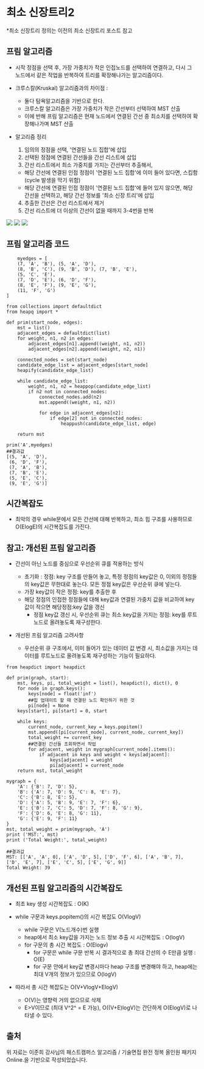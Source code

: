 ﻿최소 신장트리2
=
*최소 신장트리 정의는 이전의 최소 신장트리 포스트 참고

프림 알고리즘
-
- 시작 정점을 선택 후, 가장 가중치가 작은 인접노드를 선택하여 연결하고, 다시 그 노드에서 같은 작업을 반복하여 트리를 확장해나가는 알고리즘이다.

- 크루스칼(Kruskal) 알고리즘과의 차이점 :
	- 둘다 탐욕알고리즘을 기반으로 한다.
	- 크루스칼 알고리즘은 가장 가중치가 작은 간선부터 선택하여 MST 산출
	-  이에 반해 프림 알고리즘은 현재 노드에서 연결된 간선 중 최소치를 선택하여 확장해나가며 MST 산출

- 알고리즘 정리
    1. 임의의 정점을 선택, '연결된 노드 집합'에 삽입
    2. 선택된 정점에 연결된 간선들을 간선 리스트에 삽입
    3.  간선 리스트에서 최소 가중치를 가지는 간선부터 추출해서,
     -   해당 간선에 연결된 인접 정점이 '연결된 노드 집합'에 이미 들어 있다면, 스킵함(cycle 발생을 막기 위함)
     -   해당 간선에 연결된 인접 정점이 '연결된 노드 집합'에 들어 있지 않으면, 해당 간선을 선택하고, 해당 간선 정보를 '최소 신장 트리'에 삽입
    4. 추출한 간선은 간선 리스트에서 제거
    5. 간선 리스트에 더 이상의 간선이 없을 때까지 3-4번을 반복
    
    
<img src ="https://user-images.githubusercontent.com/62128211/128802785-edc3e4b2-17e4-4f65-96b2-34a09e4d5a71.png">
<img src ="https://user-images.githubusercontent.com/62128211/128802817-e7e39832-1dff-4afa-b592-9b80f07706d5.png">
<img src ="https://user-images.githubusercontent.com/62128211/128802835-5d499fa6-0e0d-4ca5-97c0-e4515f367068.png">

프림 알고리즘 코드
-
```{.python}
	myedges = [
    (7, 'A', 'B'), (5, 'A', 'D'),
    (8, 'B', 'C'), (9, 'B', 'D'), (7, 'B', 'E'),
    (5, 'C', 'E'),
    (7, 'D', 'E'), (6, 'D', 'F'),
    (8, 'E', 'F'), (9, 'E', 'G'),
    (11, 'F', 'G')
]
```
```{.python}
from collections import defaultdict
from heapq import *

def prim(start_node, edges):
    mst = list()
    adjacent_edges = defaultdict(list)
    for weight, n1, n2 in edges:
        adjacent_edges[n1].append((weight, n1, n2))
        adjacent_edges[n2].append((weight, n2, n1))

    connected_nodes = set(start_node)
    candidate_edge_list = adjacent_edges[start_node]
    heapify(candidate_edge_list)
    
    while candidate_edge_list:
        weight, n1, n2 = heappop(candidate_edge_list)
        if n2 not in connected_nodes:
            connected_nodes.add(n2)
            mst.append((weight, n1, n2))
            
            for edge in adjacent_edges[n2]:
                if edge[2] not in connected_nodes:
                    heappush(candidate_edge_list, edge)

    return mst
```
```{.python}
prim('A',myedges)
##결과값
[(5, 'A', 'D'),
 (6, 'D', 'F'),
 (7, 'A', 'B'),
 (7, 'B', 'E'),
 (5, 'E', 'C'),
 (9, 'E', 'G')]
```
시간복잡도
-
- 최악의 경우 while문에서 모든 간선에 대해 반복하고, 최소 힙 구조를 사용하므로 O(ElogE)의 시간복잡도를 가진다.

참고: 개선된 프림 알고리즘
-
- 간선이 아닌 노드를 중심으로 우선순위 큐를 적용하는 방식
	- 초기화 : 정점: key 구조를 만들어 놓고, 특정 정점의 key값은 0, 이외의 정점들의 key값은 무한대로 놓는다. 모든 정점 key값은 우선순위 큐에 넣는다.
	- 가장 key값이 작은 정점: key를 추출한 후
	- 해당 정점의 인접한 정점들에 대해 key값과 연결된 가중치 값을 비교하여 key값이 작으면 해당정점:key 값을 갱신
		- 정점 key값 갱신 시, 우선순위 큐는 최소 key값을 가지는 정점: key를 루트노드로 올려놓도록 재구성한다.

- 개선된 프림 알고리즘 고려사항
	- 우선순위 큐 구조에서, 이미 들어가 있는 데이터 값 변경 시, 최소값을 가지는 데이터를 루트노드로 올려놓도록 재구성하는 기능이 필요하다.



```{.python}
from heapdict import heapdict

def prim(graph, start):
    mst, keys, pi, total_weight = list(), heapdict(), dict(), 0
    for node in graph.keys():
        keys[node] = float('inf')
        ##힙 업데이트 할 때 연결된 노드 확인하기 위한 것
        pi[node] = None
    keys[start], pi[start] = 0, start

    while keys:
        current_node, current_key = keys.popitem()
        mst.append([pi[current_node], current_node, current_key])
        total_weight += current_key
        ##연결된 간선들 조회하면서 작업
        for adjacent, weight in mygraph[current_node].items():
            if adjacent in keys and weight < keys[adjacent]:
                keys[adjacent] = weight
                pi[adjacent] = current_node
    return mst, total_weight
```

```{.python}
mygraph = {
    'A': {'B': 7, 'D': 5},
    'B': {'A': 7, 'D': 9, 'C': 8, 'E': 7},
    'C': {'B': 8, 'E': 5},
    'D': {'A': 5, 'B': 9, 'E': 7, 'F': 6},
    'E': {'B': 7, 'C': 5, 'D': 7, 'F': 8, 'G': 9},
    'F': {'D': 6, 'E': 8, 'G': 11},
    'G': {'E': 9, 'F': 11}    
}
mst, total_weight = prim(mygraph, 'A')
print ('MST:', mst)
print ('Total Weight:', total_weight)
```

```{.python}
##결과값 
MST: [['A', 'A', 0], ['A', 'D', 5], ['D', 'F', 6], ['A', 'B', 7], ['D', 'E', 7], ['E', 'C', 5], ['E', 'G', 9]]
Total Weight: 39
```
개선된 프림 알고리즘의 시간복잡도
-
- 최초 key 생성 시간복잡도 : O(K)
- while 구문과 keys.popitem()의 시간 복잡도 O(VlogV)
	- while 구문은 V(노드개수)번 실행
	- heap에서 최소 key값을 가지는 노드 정보 추출 시 시간복잡도 :
	O(logV)
	- for 구문의 총 시간 복잡도 : O(Elogv)
		- for 구문은 while 구문 반복 시 결과적으로 총 최대 간선의 수 E만큼 실행 : O(E)
		- for 구문 안에서 key값 변경시마다 heap 구조를 변경해야 하고, heap에는 최대 V개의 정보가 있으므로 O(logV)

- 따라서 총 시간 복잡도는 O(V+VlogV+ElogV)
	- O(V)는 영향력 거의 없으므로 삭제
	- E>V이므로 (최대 V^2^ = E 가능), O((V+E)logV)는 간단하게 O(ElogV)로 나타낼 수 있다.

출처
-
위 자료는 이준희 강사님의 패스트캠퍼스 알고리즘 / 기술면접 완전 정복 올인원 패키지 Online.을 기반으로 작성되었습니다.
